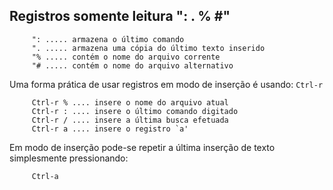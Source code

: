 Registros somente leitura ": . % \#"
------------------------------------

         ": ..... armazena o último comando
         ". ..... armazena uma cópia do último texto inserido
         "% ..... contém o nome do arquivo corrente
         "# ..... contém o nome do arquivo alternativo

Uma forma prática de usar registros em modo de inserção é usando:
`Ctrl-r`

         Ctrl-r % .... insere o nome do arquivo atual
         Ctrl-r : .... insere o último comando digitado
         Ctrl-r / .... insere a última busca efetuada
         Ctrl-r a .... insere o registro `a'

Em modo de inserção pode-se repetir a última inserção de texto
simplesmente pressionando:

         Ctrl-a

